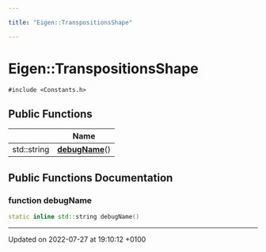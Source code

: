 ```yaml
---

title: "Eigen::TranspositionsShape"

---
```


# Eigen::TranspositionsShape






`#include <Constants.h>`

## Public Functions

|                | Name           |
| -------------- | -------------- |
| std::string | **[debugName](http://example.org/classes/structeigen_1_1transpositionsshape/#function-debugname)**() |

## Public Functions Documentation

### function debugName

```cpp
static inline std::string debugName()
```


-------------------------------

Updated on 2022-07-27 at 19:10:12 +0100